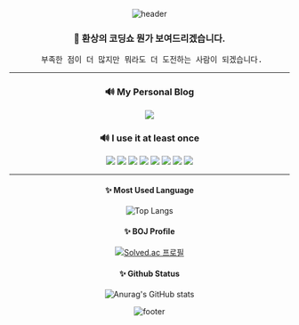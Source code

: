 <div align="center">
  
![header](https://capsule-render.vercel.app/api?type=waving&color=0:07EFEB,20:1EC4DC,40:369ACD,60:4D6FBE,100:6644AF&height=250&fontColor=ffffff&section=header&text=nmy6452&fontSize=90&animation=fadeIn)

<h3>📑 환상의 코딩쇼 뭔가 보여드리겠습니다.</h3>

<pre> 부족한 점이 더 많지만 뭐라도 더 도전하는 사람이 되겠습니다.</pre>
  
***  
  
<h3>🔊 My Personal Blog</h3>
  <a href="https://velog.io/@nmy6452"><img src="https://img.shields.io/badge/Velog-20C997?style=for-the-badge&logo=Velog&logoColor=white"/></a>
  
  
<h3>🔊 I use it at least once</h3>
<img src="https://img.shields.io/badge/C-A8B9CC?style=for-the-badge&logo=C&logoColor=white"/> 
<img src="https://img.shields.io/badge/C++-#00599C?style=flat-square&logo=C++&logoColor=white"/>
 <img src="https://img.shields.io/badge/C#-#239120?style=for-the-badge&logo=C#&logoColor=white"/> 
<img src="https://img.shields.io/badge/Python-3776AB?style=for-the-badge&logo=Python&logoColor=white"/>
<img src="https://img.shields.io/badge/Java-FF3300?style=for-the-badge&logo=CoffeeScript&logoColor=white"/> 
  
 <img src="https://img.shields.io/badge/Flask-000000?style=for-the-badge&logo=Flask&logoColor=white"/> 
 <img src="https://img.shields.io/badge/MySQL-4479A1?style=for-the-badge&logo=MySQL&logoColor=white"/> 
 <img src="https://img.shields.io/badge/MariaDB-003545?style=for-the-badge&logo=MariaDB&logoColor=white"/>
  
***
  
<h4>✨ Most Used Language</h4>
  
![Top Langs](https://github-readme-stats.vercel.app/api/top-langs/?username=nmy6452&theme=radical&hide=jupyter%20notebook&layout=compact)
  
  
<h4>✨ BOJ Profile</h4>
  
[![Solved.ac
프로필](http://mazassumnida.wtf/api/v2/generate_badge?boj=nmy6452)](https://solved.ac/nmy6452)

<h4>✨ Github Status</h4>
  
![Anurag's GitHub stats](https://github-readme-stats.vercel.app/api?username=nmy6452&show_icons=true&theme=radical)

![footer](https://capsule-render.vercel.app/api?type=waving&color=0:07EFEB,20:1EC4DC,40:369ACD,60:4D6FBE,100:6644AF&height=250&fontColor=ffffff&section=footer&animation=fadeIn&stroke=C6C6C6)
</div>
